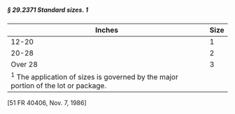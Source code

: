 ##### § 29.2371 Standard sizes. 1 #####

|                                           Inches                                            |Size|
|---------------------------------------------------------------------------------------------|----|
|                                            12-20                                            | 1  |
|                                            20-28                                            | 2  |
|                                           Over 28                                           | 3  |
|<sup>1</sup> The application of sizes is governed by the major portion of the lot or package.|    |

[51 FR 40406, Nov. 7, 1986]